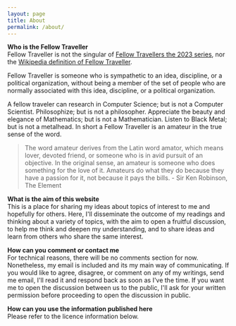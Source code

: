 ```yaml
---
layout: page
title: About
permalink: /about/
---
```


**Who is the Fellow Traveller**<br>
Fellow Traveller is not the singular of [Fellow Travellers the 2023 series](https://www.imdb.com/title/tt15384586/), nor the [Wikipedia definition of Fellow Traveller](https://en.wikipedia.org/wiki/Fellow_traveller).

Fellow Traveller is someone who is sympathetic to an idea, discipline, or a political organization, without being a member of the set of people who are normally associated with this idea, discipline, or a political organization.

A fellow traveler can research in Computer Science; but is not a Computer Scientist. Philosophize; but is not a philosopher. Appreciate the beauty and elegance of Mathematics; but is not a Mathematician. Listen to Black Metal; but is not a metalhead. In short a Fellow Traveller is an amateur in the true sense of the word. 
> The word amateur derives from the Latin word amator, which means lover, devoted friend, or someone who is in avid pursuit of an objective. In the original sense, an amateur is someone who does something for the love of it. Amateurs do what they do because they have a passion for it, not because it pays the bills. - Sir Ken Robinson, The Element

**What is the aim of this website**<br>
This is a place for sharing my ideas about topics of interest to me and hopefully for others. 
Here, I'll disseminate the outcome of my readings and thinking about a variety of topics, with the aim to open a fruitful discussion, to help me think and deepen my understanding, and to share ideas and learn from others who share the same interest.

**How can you comment or contact me**<br>
For technical reasons, there will be no comments section for now. Nonetheless, my email is included and its my main way of communicating. If you would like to agree, disagree, or comment on any of my writings, send me email, I'll read it and respond back as soon as I've the time. If you want me to open the discussion between us to the public, I'll ask for your written permission before proceeding to open the discussion in public. 

**How can you use the information published here**<br>
Please refer to the licence information below.